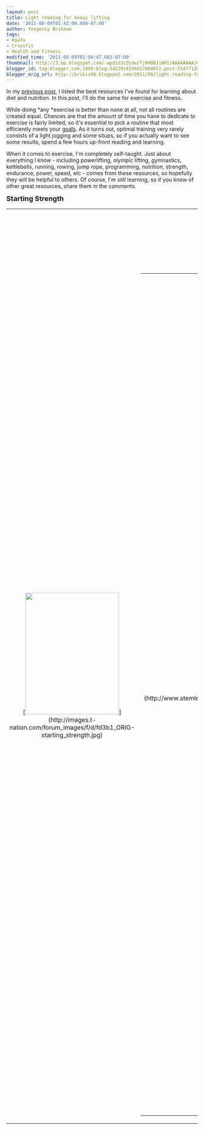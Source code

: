 ```yaml
---
layout: post
title: Light reading for heavy lifting
date: '2011-08-09T01:42:00.000-07:00'
author: Yevgeniy Brikman
tags:
- HowTo
- Crossfit
- Health and Fitness
modified_time: '2011-08-09T01:50:47.083-07:00'
thumbnail: http://3.bp.blogspot.com/-wpd1d3cZcdw/Tj0HBNJiWHI/AAAAAAAAJyg/S9bi-DF8S_g/s72-c/stronglifts.jpg
blogger_id: tag:blogger.com,1999:blog-5422014336627804072.post-5547712824049157911
blogger_orig_url: http://brikis98.blogspot.com/2011/08/light-reading-for-heavy-lifting.html
---
```


In my [previous 
post](http://brikis98.blogspot.com/2011/08/some-food-for-thought.html), I 
listed the best resources I've found for learning about diet and nutrition. In 
this post, I'll do the same for exercise and fitness. 

While doing *any *exercise is better than none at all, not all routines are 
created equal. Chances are that the amount of time you have to dedicate to 
exercise is fairly limited, so it's essential to pick a routine that most 
efficiently meets your 
[goals](http://brikis98.blogspot.com/search/label/Goals). As it turns out, 
optimal training very rarely consists of a light jogging and some situps, so 
if you actually want to see some results, spend a few hours up-front reading 
and learning. 

When it comes to exercise, I'm completely self-taught. Just about everything I 
know - including powerlifting, olympic lifting, gymnastics, kettlebells, 
running, rowing, jump rope, programming, nutrition, strength, endurance, 
power, speed, etc - comes from these resources, so hopefully they will be 
helpful to others. Of course, I'm *still* learning, so if you know of other 
great resources, share them in the comments. 

<span class="Apple-style-span" style="font-size: large;">**Starting Strength** 

<table align="center" cellpadding="0" cellspacing="0" 
class="tr-caption-container" style="margin-left: auto; margin-right: auto; 
text-align: center;"> 
 <td style="text-align: center;">[<img border="0" height="320" 
src="http://images.t-nation.com/forum_images/f/d/fd3b1_ORIG-starting_strength.jpg" 
width="247" 
/>](http://images.t-nation.com/forum_images/f/d/fd3b1_ORIG-starting_strength.jpg) 
 <td class="tr-caption" style="text-align: center;">[Starting 
Strength](http://www.amazon.com/Starting-Strength-2nd-Mark-Rippetoe/dp/0976805421) 
 If you're going to set foot in a gym, this book is required reading. Do not 
pick up a dumbbell, do a situp, or look at a power rack until you read this 
thing cover to cover. Yes, it's worth the $30. Yes, [the complementary 
DVD](http://www.amazon.com/Starting-Strength-Basic-Barbell-Training/dp/B001U9FDP2/ref=pd_bxgy_b_img_c) 
is worth it too. No, I don't make cent off of promoting this book. 

I simply believe that this book, better than any other resource I've ever 
seen, manages to cover an enormous range of the most important topics in 
exercise: adaptation, functional movements, why strength training is important 
for *everyone* (men, women, children, old people), the proper technique for 
all the major exercises, back and knee safety, a freakishly effective routine 
for beginners, diet, and a whole lot more. Whether you've never picked up a 
weight in your life or have been lifting for 15 years, I guarantee you will 
learn a lot and that this book will have a significant impact on how you 
train. 

Some of the related resources you may want to look at are 
[startingstrength.com](http://startingstrength.com/) (especially the awesome 
articles in the [resources 
section](http://startingstrength.com/index.php/site/resources)) and the 
[Starting Strength 
Wiki](http://startingstrength.wikia.com/wiki/Starting_Strength_Wiki) 
(especially the [Wit and Wisdom of Mark 
Rippetoe](http://startingstrength.wikia.com/wiki/Wit_and_Wisdom_of_Mark_Rippetoe) 
for some laughs). 

## <span class="Apple-style-span" style="font-size: large;">Crossfit 

<table align="center" cellpadding="0" cellspacing="0" 
class="tr-caption-container" style="margin-left: auto; margin-right: auto; 
text-align: center;"> 
 <td style="text-align: center;">[<img border="0" 
src="http://www.stemlerfit.com/USERIMAGES/crossfit_logo3.gif" 
/>](http://www.stemlerfit.com/USERIMAGES/crossfit_logo3.gif) 
 <td class="tr-caption" style="text-align: 
center;">[crossfit.com](http://crossfit.com/) 
 If you really want to understand fitness, Crossfit is your go-to resource. 
Start with [What is 
Fitness?](http://journal.crossfit.com/2002/10/what-is-fitness-by-greg-glassm.tpl), 
the article that'll make you re-think whether triathletes and ultra runners 
are really the "fittest" people on earth. Move onto the 
[Foundations](http://journal.crossfit.com/2002/04/foundations.tpl) article and 
then [Understanding 
Crossfit](http://journal.crossfit.com/2007/04/understanding-crossfit-by-greg.tpl). 
If you still think bicep curls and 30 minutes on the elliptical is the most 
efficient way to reach your goals, then my blog probably isn't for you. 

On the other hand, if you're intrigued, here are some other extremely useful 
resources provided by Crossfit: 
1. [Crossfit Exercises](http://www.crossfit.com/cf-info/excercise.html): 
videos and demos of just about every Crossfit exercise and workout. 

 1. [Crossfit Discussion Board](http://www.board.crossfit.com/): lots of great 
discussions about every topic and tons of helpful people willing to field your 
questions. 

 1. [Crossfit FAQ](http://www.crossfit.com/cf-info/faq.html): essential 
reading if you do Crossfit 

 1. [The Crossfit Journal](http://journal.crossfit.com/): articles discussing 
all things Crossfit, including exercise instruction, routines, equipment, 
nutrition and more. Well worth the $25/year. 

 1. [Crossfit Football](http://www.crossfitfootball.com/): Crossfit site 
tailored for football players, biasing the workouts for strength, power and 
speed. 

 1. [Crossfit Endurance](http://www.crossfitendurance.com/): Crossfit site 
tailored for endurance athletes, biasing the workouts for endurance and 
stamina. 

 1. [SealFit](http://www.sealfit.com/): Crossfit site tailored for military 
(Navy SEAL) athletes, biasing the workouts for being a badass. 


## <span class="Apple-style-span" style="font-size: large;">Stronglifts 

<table align="center" cellpadding="0" cellspacing="0" 
class="tr-caption-container" style="margin-left: auto; margin-right: auto; 
text-align: center;"> 
 <td style="text-align: center;">[<img border="0" 
src="http://3.bp.blogspot.com/-wpd1d3cZcdw/Tj0HBNJiWHI/AAAAAAAAJyg/S9bi-DF8S_g/s1600/stronglifts.jpg" 
/>](http://3.bp.blogspot.com/-wpd1d3cZcdw/Tj0HBNJiWHI/AAAAAAAAJyg/S9bi-DF8S_g/s1600/stronglifts.jpg) 
 <td class="tr-caption" style="text-align: 
center;">[http://stronglifts.com/](http://stronglifts.com/) 
 An awesome free online resource for all things strength. The [5x5 beginner 
routine](http://stronglifts.com/stronglifts-5x5-beginner-strength-training-program/) 
is a good starting point (and very similar to the routine in Starting 
Strength). Follow up with the [lifting 
tutorials](http://stronglifts.com/how-to-squat-with-proper-technique-fix-common-problems/) 
and [diet 
tutorials](http://stronglifts.com/gomad-milk-squats-gallon-gain-weight/). 


<span class="Apple-style-span" style="font-size: large;">**RossTraining** 

<table align="center" cellpadding="0" cellspacing="0" 
class="tr-caption-container" style="margin-left: auto; margin-right: auto; 
text-align: center;"> 
 <td style="text-align: center;">[<img border="0" height="80" 
src="http://rosstraining.com/site-img/header.jpg" width="320" 
/>](http://rosstraining.com/site-img/header.jpg) 
 <td class="tr-caption" style="text-align: 
center;">[http://rosstraining.com/](http://rosstraining.com/) 
 Awesome site for fighters, general purpose strength &amp; conditioning, and 
DIY/minimalist training. Check out [Burpee 
Conditioning](http://www.bodybuilding.com/fun/rossboxing2.htm), [Strength 
Training for 
Fighters](http://www.rosstraining.com/articles/strengthtraining.html), [The 
Home Gym](http://www.rosstraining.com/articles/thehomegym.html), and [Budget 
Training](http://www.rosstraining.com/articles/budget.html). 

## <span class="Apple-style-span" style="font-size: large;">Beast Skills 

<table align="center" cellpadding="0" cellspacing="0" 
class="tr-caption-container" style="margin-left: auto; margin-right: auto; 
text-align: center;"> 
 <td style="text-align: center;">[<img border="0" 
src="http://www.beastskills.com/templates/beastskills/images/logo-header.png" 
/>](http://www.beastskills.com/templates/beastskills/images/logo-header.png) 
 <td class="tr-caption" style="text-align: 
center;">[http://www.beastskills.com/](http://www.beastskills.com/) 
 Great tutorials and progressions for all sorts of bodyweight feats, including 
[one arm pull-ups](http://www.beastskills.com/tutorials/tutorials/51), 
[muscle-ups](http://www.beastskills.com/tutorials/tutorials/53), and [the 
human flag](http://www.beastskills.com/tutorials/tutorials/54). 

## <span class="Apple-style-span" style="font-size: large;">Olympic 
Weightlifting 

<table align="center" cellpadding="0" cellspacing="0" 
class="tr-caption-container" style="margin-left: auto; margin-right: auto; 
text-align: center;"> 
 <td style="text-align: center;">[<img border="0" height="320" 
src="http://ecx.images-amazon.com/images/I/51AhPk0ObxL.jpg" width="247" 
/>](http://ecx.images-amazon.com/images/I/51AhPk0ObxL.jpg) 
 <td class="tr-caption" style="text-align: center;">[Olympic Weightlifting: a 
Complete Guide for Athletes and 
Coaches](http://www.amazon.com/Olympic-Weightlifting-Complete-Athletes-Coaches/dp/0980011108) 
 Decent guide to the how and why of olympic weightlifting. Very useful if your 
routine includes lots of cleans, jerks and snatches. Even more useful if your 
routine doesn't include them so you know what you're missing. Though not quite 
as comprehensive and generally useful as Starting Strength, it's a useful 
resource. Moreover, Everett's gym, [Catalyst 
Athletics](http://www.cathletics.com/), has a good listing of [daily 
workouts](http://www.cathletics.com/daily/index.php), [exercise 
videos](http://www.cathletics.com/exercises/index.php), and 
[articles](http://www.cathletics.com/articles/index.php). 

## <span class="Apple-style-span" style="font-size: large;">Drills and Skills 

<table align="center" cellpadding="0" cellspacing="0" 
class="tr-caption-container" style="margin-left: auto; margin-right: auto; 
text-align: center;"> 
 <td style="text-align: center;">[<img border="0" 
src="http://www.drillsandskills.com/images/logo4.jpg" 
/>](http://www.drillsandskills.com/images/logo4.jpg) 
 <td class="tr-caption" style="text-align: 
center;">[http://www.drillsandskills.com/](http://www.drillsandskills.com/) 
 Tutorials for every type of gymnastics movement, including 
[rings](http://www.drillsandskills.com/skills/Rings/), [floor 
skills](http://www.drillsandskills.com/skills/Floor/) and 
[stretching](http://www.drillsandskills.com/stretching). 

## <span class="Apple-style-span" style="font-size: large;">POSE 

<table align="center" cellpadding="0" cellspacing="0" 
class="tr-caption-container" style="margin-left: auto; margin-right: auto; 
text-align: center;"> 
 <td style="text-align: center;">[<img border="0" height="33" 
src="http://posetech.com/images/pose-web-title2.gif" width="320" 
/>](http://posetech.com/images/pose-web-title2.gif) 
 <td class="tr-caption" style="text-align: 
center;">[http://posetech.com/](http://posetech.com/) 
 If you want to learn to run correctly and especially if you run barefoot or 
in [minimalist 
shoes](http://brikis98.blogspot.com/2011/07/about-those-shoes.html), you 
should check out the POSE technique of running. The [Crossfit 
Journal](http://journal.crossfit.com/running/) and [Crossfit 
Endurance](http://www.crossfitendurance.com/run/) also have lots of useful 
running tutorials. 

## <span class="Apple-style-span" style="font-size: large;">ExRx 

<table align="center" cellpadding="0" cellspacing="0" 
class="tr-caption-container" style="margin-left: auto; margin-right: auto; 
text-align: center;"> 
 <td style="text-align: center;">[<img border="0" 
src="http://3.bp.blogspot.com/-OhhfHv0RezA/TkDtE1cLlUI/AAAAAAAAJzE/na01Nm7XeBo/s1600/Picture+50.png" 
/>](http://3.bp.blogspot.com/-OhhfHv0RezA/TkDtE1cLlUI/AAAAAAAAJzE/na01Nm7XeBo/s1600/Picture+50.png) 
 <td class="tr-caption" style="text-align: 
center;">[http://www.exrx.net/](http://www.exrx.net/) 
 A good collection of info on exercise, including a thorough [exercise and 
muscle directory](http://www.exrx.net/Lists/Directory.html), [beginners 
guides](http://www.exrx.net/Beginning.html), and 
[FAQ](http://www.exrx.net/Questions.html). 

## <span class="Apple-style-span" style="font-size: large;">Stack Exchange 
Fitness and Nutrition 

<table align="center" cellpadding="0" cellspacing="0" 
class="tr-caption-container" style="margin-left: auto; margin-right: auto; 
text-align: center;"> 
 <td style="text-align: center;">[<img border="0" height="54" 
src="http://cdn.sstatic.net/fitness/img/logo.png" width="320" 
/>](http://cdn.sstatic.net/fitness/img/logo.png) 
 <td class="tr-caption" style="text-align: 
center;">[http://fitness.stackexchange.com/](http://fitness.stackexchange.com/) 
 You're probably more familiar with 
[StackOverflow](http://stackoverflow.com/), but the Stack Exchange sites cover 
a broad range of topics, including a great forum for asking questions about 
fitness and nutrition. 

## <span class="Apple-style-span" style="font-size: large;">Dragon Door 

<table align="center" cellpadding="0" cellspacing="0" 
class="tr-caption-container" style="margin-left: auto; margin-right: auto; 
text-align: center;"> 
 <td style="text-align: center;">[<img border="0" height="77" 
src="http://www.dragondoor.com/cms/images/core/hdr_dragon_door.png" 
width="320" />](http://www.dragondoor.com/cms/images/core/hdr_dragon_door.png) 
 <td class="tr-caption" style="text-align: 
center;">[http://www.dragondoor.com/](http://www.dragondoor.com/) 
 Although the site gets more and more commercialized every day, the [articles 
section](http://www.dragondoor.com/articles/all_articles/) is still useful for 
tutorials on bodyweight and kettlebell training. 

## <span class="Apple-style-span" style="font-size: large;">Resources I 
*don't* recommend 

There are a few resources you'll come across frequently that are best avoided. 
The two most common while searching online are 
[bodybuilding.com](http://www.bodybuilding.com/) and 
[t-nation.com](http://www.t-nation.com/). I find that both of these sites are 
much more concerned with selling stuff than educating people and that the 
quality of the articles is *very* uneven. If you dig, you can uncover some 
gems in both those sites, but they are surrounded by a bunch of marketing 
gimmicks, bro-science, and utter garbage. 

Other disseminators of misinformation include about.com's [exercise 
section](http://exercise.about.com/), [Men's 
Health](http://www.menshealth.com/), and just about every single magazine you 
see at the gym/newstand and every product you see advertised on TV (BowFlex, 
Total Gym, p90x, etc). Again, it's not that these don't occasionally contain 
useful info or effective strategies, it's that you have to pick through so 
much garbage to get there that you're better off avoiding them entirely. 